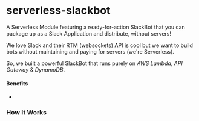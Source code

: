 serverless-slackbot
===================

A Serverless Module featuring a ready-for-action SlackBot that you can package up as a Slack Application and distribute, without servers!

We love Slack and their RTM (websockets) API is cool but we want to build bots without maintaining and paying for servers (we're Serverless).

So, we built a powerful SlackBot that runs purely on *AWS Lambda*, *API Gateway* & *DynamoDB*.

#### Benefits
* 



### How It Works